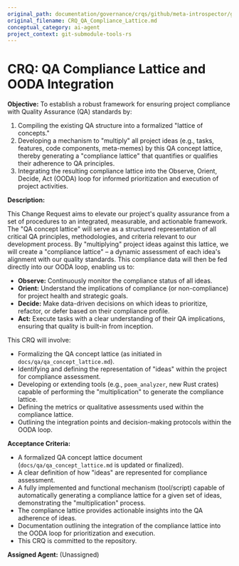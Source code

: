 ```yaml
---
original_path: documentation/governance/crqs/github/meta-introspector/git-submodule-tools-rs/CRQ_QA_Compliance_Lattice.md
original_filename: CRQ_QA_Compliance_Lattice.md
conceptual_category: ai-agent
project_context: git-submodule-tools-rs
---
```


# CRQ: QA Compliance Lattice and OODA Integration

**Objective:** To establish a robust framework for ensuring project compliance with Quality Assurance (QA) standards by:
1.  Compiling the existing QA structure into a formalized "lattice of concepts."
2.  Developing a mechanism to "multiply" all project ideas (e.g., tasks, features, code components, meta-memes) by this QA concept lattice, thereby generating a "compliance lattice" that quantifies or qualifies their adherence to QA principles.
3.  Integrating the resulting compliance lattice into the Observe, Orient, Decide, Act (OODA) loop for informed prioritization and execution of project activities.

**Description:**

This Change Request aims to elevate our project's quality assurance from a set of procedures to an integrated, measurable, and actionable framework. The "QA concept lattice" will serve as a structured representation of all critical QA principles, methodologies, and criteria relevant to our development process. By "multiplying" project ideas against this lattice, we will create a "compliance lattice" – a dynamic assessment of each idea's alignment with our quality standards. This compliance data will then be fed directly into our OODA loop, enabling us to:

*   **Observe:** Continuously monitor the compliance status of all ideas.
*   **Orient:** Understand the implications of compliance (or non-compliance) for project health and strategic goals.
*   **Decide:** Make data-driven decisions on which ideas to prioritize, refactor, or defer based on their compliance profile.
*   **Act:** Execute tasks with a clear understanding of their QA implications, ensuring that quality is built-in from inception.

This CRQ will involve:
*   Formalizing the QA concept lattice (as initiated in `docs/qa/qa_concept_lattice.md`).
*   Identifying and defining the representation of "ideas" within the project for compliance assessment.
*   Developing or extending tools (e.g., `poem_analyzer`, new Rust crates) capable of performing the "multiplication" to generate the compliance lattice.
*   Defining the metrics or qualitative assessments used within the compliance lattice.
*   Outlining the integration points and decision-making protocols within the OODA loop.

**Acceptance Criteria:**

*   A formalized QA concept lattice document (`docs/qa/qa_concept_lattice.md` is updated or finalized).
*   A clear definition of how "ideas" are represented for compliance assessment.
*   A fully implemented and functional mechanism (tool/script) capable of automatically generating a compliance lattice for a given set of ideas, demonstrating the "multiplication" process.
*   The compliance lattice provides actionable insights into the QA adherence of ideas.
*   Documentation outlining the integration of the compliance lattice into the OODA loop for prioritization and execution.
*   This CRQ is committed to the repository.

**Assigned Agent:** (Unassigned)
